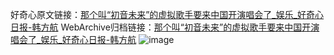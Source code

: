 好奇心原文链接：[那个叫“初音未来”的虚拟歌手要来中国开演唱会了_娱乐_好奇心日报-韩方航](https://www.qdaily.com/articles/9483.html)
WebArchive归档链接：[那个叫“初音未来”的虚拟歌手要来中国开演唱会了_娱乐_好奇心日报-韩方航](http://web.archive.org/web/20170929030828/http://www.qdaily.com:80/articles/9483.html)
![image](http://ww3.sinaimg.cn/large/007d5XDply1g3vfchz8ooj30u03ac1gk)